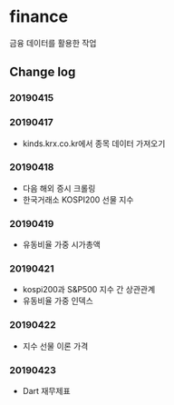 # finance

금융 데이터를 활용한 작업

## Change log

### 20190415 

### 20190417
- kinds.krx.co.kr에서 종목 데이터 가져오기

### 20190418
- 다음 해외 증시 크롤링
- 한국거래소 KOSPI200 선물 지수 

### 20190419
- 유동비율 가중 시가총액 

### 20190421
- kospi200과 S&P500 지수 간 상관관계 
- 유동비율 가중 인덱스

### 20190422
- 지수 선물 이론 가격 

### 20190423
- Dart 재무제표 
